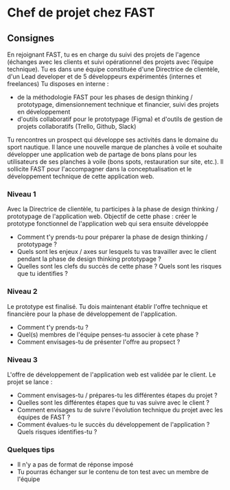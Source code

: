 # Chef de projet chez FAST  

## Consignes 

En rejoignant FAST, tu es en charge du suivi des projets de l'agence (échanges avec les clients et  suivi opérationnel des projets avec l’équipe technique). 
Tu es dans une équipe constituée d'une Directrice de clientèle, d'un Lead developer et de 5 développeurs expérimentés (internes et freelances)
Tu disposes en interne :
- de la méthodologie FAST pour les phases de design thinking / prototypage, dimensionnement technique et financier, suivi des projets en développement
- d'outils collaboratif pour le prototypage (Figma) et d'outils de gestion de projets collaboratifs (Trello, Github, Slack)

Tu rencontres un prospect qui développe ses activités dans le domaine du sport nautique. Il lance une nouvelle marque de planches à voile et souhaite développer une application web de partage de bons plans pour les utilisateurs de ses planches à voile (bons spots, restauration sur site, etc.).
Il sollicite FAST pour l'accompagner dans la conceptualisation et le développement technique de cette application web.

### Niveau 1 

Avec la Directrice de clientèle, tu participes à la phase de design thinking / prototypage de l'application web. Objectif de cette phase : créer le prototype fonctionnel de l'application web qui sera ensuite développée
- Comment t'y prends-tu pour préparer la phase de design thinking / prototypage ?
- Quels sont les enjeux / axes sur lesquels tu vas travailler avec le client pendant la phase de design thinking prototypage ?
- Quelles sont les clefs du succès de cette phase ? Quels sont les risques que tu identifies ?

### Niveau 2 

Le prototype est finalisé. Tu dois maintenant établir l'offre technique et financière pour la phase de développement de l'application.
- Comment t'y prends-tu ?
- Quel(s) membres de l'équipe penses-tu associer à cete phase ?
- Comment envisages-tu de présenter l'offre au propsect ? 


### Niveau 3 

L'offre de développement de l'application web est validée par le client. Le projet se lance :
- Comment envisages-tu / prépares-tu les différentes étapes du projet ?
- Quelles sont les différentes étapes que tu vas suivre avec le client ?
- Comment envisages tu de suivre l'évolution technique du projet avec les équipes de FAST ? 
- Comment évalues-tu le succès du développement de l'application ? Quels risques identifies-tu ?

### Quelques tips 

- Il n'y a pas de format de réponse imposé
- Tu pourras échanger sur le contenu de ton test avec un membre de l'équipe
